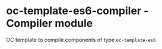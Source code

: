 # oc-template-es6-compiler - Compiler module

OC template to compile components of type `oc-template-es6`
